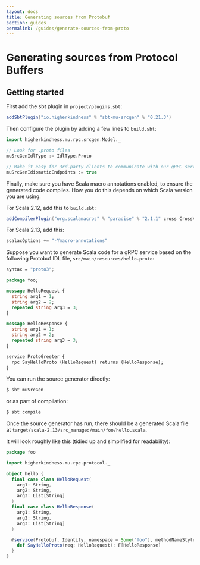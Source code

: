 ```yaml
---
layout: docs
title: Generating sources from Protobuf
section: guides
permalink: /guides/generate-sources-from-proto
---
```


# Generating sources from Protocol Buffers

## Getting started

First add the sbt plugin in `project/plugins.sbt`:

[comment]: # (Start Replace)

```scala
addSbtPlugin("io.higherkindness" % "sbt-mu-srcgen" % "0.21.3")
```

[comment]: # (End Replace)

Then configure the plugin by adding a few lines to `build.sbt`:

```scala
import higherkindness.mu.rpc.srcgen.Model._

// Look for .proto files
muSrcGenIdlType := IdlType.Proto

// Make it easy for 3rd-party clients to communicate with our gRPC server
muSrcGenIdiomaticEndpoints := true
```

Finally, make sure you have Scala macro annotations enabled, to ensure the
generated code compiles. How you do this depends on which Scala version you are
using.

For Scala 2.12, add this to `build.sbt`:

```scala
addCompilerPlugin("org.scalamacros" % "paradise" % "2.1.1" cross CrossVersion.patch)
```

For Scala 2.13, add this:

```scala
scalacOptions += "-Ymacro-annotations"
```

Suppose you want to generate Scala code for a gRPC service based on the following Protobuf IDL file, `src/main/resources/hello.proto`:

```proto
syntax = "proto3";

package foo;

message HelloRequest {
  string arg1 = 1;
  string arg2 = 2;
  repeated string arg3 = 3;
}

message HelloResponse {
  string arg1 = 1;
  string arg2 = 2;
  repeated string arg3 = 3;
}

service ProtoGreeter {
  rpc SayHelloProto (HelloRequest) returns (HelloResponse);
}
```

You can run the source generator directly:

```sh
$ sbt muSrcGen
```

or as part of compilation:

```sh
$ sbt compile
```

Once the source generator has run, there should be a generated Scala file at
`target/scala-2.13/src_managed/main/foo/hello.scala`.

It will look roughly like this (tidied up and simplified for readability):

```scala
package foo

import higherkindness.mu.rpc.protocol._

object hello {
  final case class HelloRequest(
    arg1: String,
    arg2: String,
    arg3: List[String]
  )
  final case class HelloResponse(
    arg1: String,
    arg2: String,
    arg3: List[String]
  )

  @service(Protobuf, Identity, namespace = Some("foo"), methodNameStyle = Capitalize) trait ProtoGreeter[F[_]] {
    def SayHelloProto(req: HelloRequest): F[HelloResponse]
  }
}
```